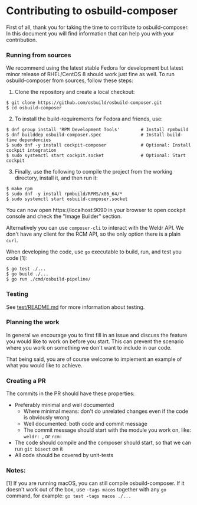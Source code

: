 # Contributing to osbuild-composer

First of all, thank you for taking the time to contribute to osbuild-composer. In this document you will find information that can help you with your contribution.

### Running from sources

We recommend using the latest stable Fedora for development but latest minor release of RHEL/CentOS 8 should work just fine as well. To run osbuild-composer from sources, follow these steps:

1. Clone the repository and create a local checkout:

```
$ git clone https://github.com/osbuild/osbuild-composer.git
$ cd osbuild-composer
```

2. To install the build-requirements for Fedora and friends, use:

```
$ dnf group install 'RPM Development Tools'        # Install rpmbuild
$ dnf builddep osbuild-composer.spec               # Install build-time dependencies
$ sudo dnf -y install cockpit-composer             # Optional: Install cockpit integration
$ sudo systemctl start cockpit.socket              # Optional: Start cockpit
```

3. Finally, use the following to compile the project from the working directory, install it, and then run it:

```
$ make rpm
$ sudo dnf -y install rpmbuild/RPMS/x86_64/*
$ sudo systemctl start osbuild-composer.socket
```

You can now open https://localhost:9090 in your browser to open cockpit console and check the "Image Builder" section.

Alternatively you can use `composer-cli` to interact with the Weldr API. We don't have any client for the RCM API, so the only option there is a plain `curl`.

When developing the code, use `go` executable to build, run, and test you code [1]:

```
$ go test ./...
$ go build ./...
$ go run ./cmd/osbuild-pipeline/
```

### Testing

See [test/README.md](test/README.md) for more information about testing.

### Planning the work

In general we encourage you to first fill in an issue and discuss the feature you would like to work on before you start. This can prevent the scenario where you work on something we don't want to include in our code.

That being said, you are of course welcome to implement an example of what you would like to achieve.

### Creating a PR

The commits in the PR should have these properties:

* Preferably minimal and well documented
  * Where minimal means: don't do unrelated changes even if the code is obviously wrong
  * Well documented: both code and commit message
  * The commit message should start with the module you work on, like: `weldr: `, or `rcm:`
* The code should compile and the composer should start, so that we can run `git bisect` on it
* All code should be covered by unit-tests

### Notes:

[1] If you are running macOS, you can still compile osbuild-composer. If it doesn't work out of the box, use `-tags macos` together with any `go` command, for example: `go test -tags macos ./...`
